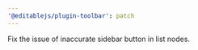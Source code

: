 ```yaml
---
'@editablejs/plugin-toolbar': patch
---
```


Fix the issue of inaccurate sidebar button in list nodes.
